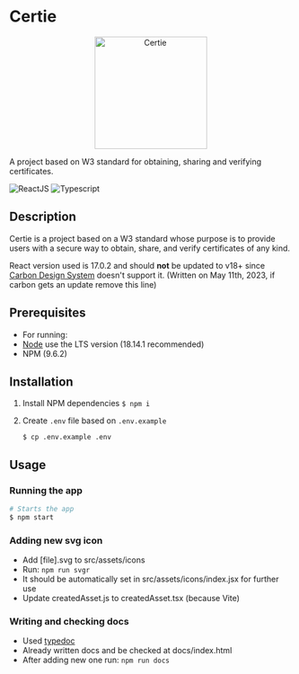 # Certie

<p align="center">
<a href="https://github.com/weareneopix/certie-fe" target="blank"><img src="https://i.imgur.com/dXPPY5T.png" width="200" alt="Certie" /></a>

A project based on W3 standard for obtaining, sharing and verifying certificates.

</p>

![ReactJS](https://img.shields.io/badge/-ReactJs-61DAFB?logo=react&logoColor=white&style=for-the-badge) ![Typescript](https://shields.io/badge/TypeScript-3178C6?logo=TypeScript&logoColor=FFF&style=for-the-badge)

## Description

Certie is a project based on a W3 standard whose purpose is to provide users with a secure way to obtain, share, and verify certificates of any kind.

React version used is 17.0.2 and should **not** be updated to v18+ since [Carbon Design System](https://carbondesignsystem.com/) doesn't support it. (Written on May 11th, 2023, if carbon gets an update remove this line)

## Prerequisites

- For running:
- [Node](https://nodejs.org/en) use the LTS version (18.14.1 recommended)
- NPM (9.6.2)

## Installation

1. Install NPM dependencies `$ npm i`

2. Create `.env` file based on `.env.example`

   `$ cp .env.example .env`

## Usage

### Running the app

```bash
# Starts the app
$ npm start
```

### Adding new svg icon

- Add [file].svg to src/assets/icons
- Run: `npm run svgr`
- It should be automatically set in src/assets/icons/index.jsx for further use
- Update createdAsset.js to createdAsset.tsx (because Vite)

### Writing and checking docs

- Used [typedoc](https://typedoc.org/)
- Already written docs and be checked at docs/index.html
- After adding new one run: `npm run docs`

